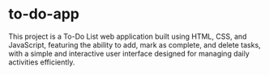 # to-do-app
This project is a To-Do List web application built using HTML, CSS, and JavaScript, featuring the ability to add, mark as complete, and delete tasks, with a simple and interactive user interface designed for managing daily activities efficiently.
